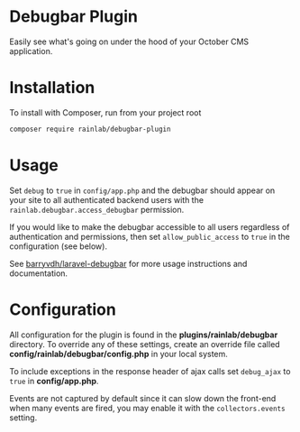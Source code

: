 # Debugbar Plugin

Easily see what's going on under the hood of your October CMS application.

# Installation

To install with Composer, run from your project root

```sh
composer require rainlab/debugbar-plugin
```

# Usage

Set `debug` to `true` in `config/app.php` and the debugbar should appear on your site to all authenticated backend users with the `rainlab.debugbar.access_debugbar` permission.

If you would like to make the debugbar accessible to all users regardless of authentication and permissions, then set `allow_public_access` to `true` in the configuration (see below).

See [barryvdh/laravel-debugbar](https://github.com/barryvdh/laravel-debugbar) for more usage instructions and documentation.

# Configuration

All configuration for the plugin is found in the **plugins/rainlab/debugbar** directory. To override any of these settings, create an override file called **config/rainlab/debugbar/config.php** in your local system.

To include exceptions in the response header of ajax calls set `debug_ajax` to `true` in **config/app.php**.

Events are not captured by default since it can slow down the front-end when many events are fired, you may enable it with the `collectors.events` setting.
